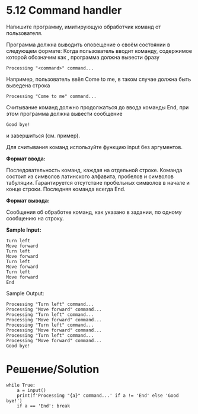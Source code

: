 # 5.12 Command handler
Напишите программу, имитирующую обработчик команд от пользователя.

Программа должна выводить оповещение о своём состоянии в следующем формате:
Когда пользователь вводит команду, содержимое которой обозначим как <command>, программа должна вывести фразу

`Processing "<command>" command...`

Например, пользователь ввёл Come to me, в таком случае должна быть выведена строка

`Processing "Come to me" command...`

Считывание команд должно продолжаться до ввода команды End, при этом программа должна вывести сообщение

`Good bye!`

и завершиться (см. пример).

Для считывания команд используйте функцию input без аргументов.

**Формат ввода:**

Последовательность команд, каждая на отдельной строке. Команда состоит из символов латинского алфавита, пробелов и символов табуляции. Гарантируется отсутствие пробельных символов в начале и конце строки. Последняя команда всегда End.

**Формат вывода:**

Сообщения об обработке команд, как указано в задании, по одному сообщению на строку.

**Sample Input:**

```
Turn left
Move forward
Turn left
Move forward
Turn left
Move forward
Turn left
Move forward
End
```
Sample Output:
```
Processing "Turn left" command...
Processing "Move forward" command...
Processing "Turn left" command...
Processing "Move forward" command...
Processing "Turn left" command...
Processing "Move forward" command...
Processing "Turn left" command...
Processing "Move forward" command...
Good bye!
```

# Решение/Solution

```
while True:
    a = input()
    print(f'Processing "{a}" command...' if a != 'End' else 'Good bye!')
    if a == 'End': break
```